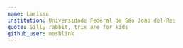 ```yaml
---
name: Larissa
institution: Universidade Federal de São João del-Rei
quote: Silly rabbit, trix are for kids
github_user: moshlink
---
```

